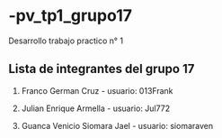 # -pv_tp1_grupo17

Desarrollo trabajo practico n° 1

## Lista de integrantes del grupo 17

1. Franco German Cruz - usuario:   013Frank

2. Julian Enrique Armella - usuario:  Jul772

3. Guanca Venicio Siomara Jael - usuario: siomaraven
